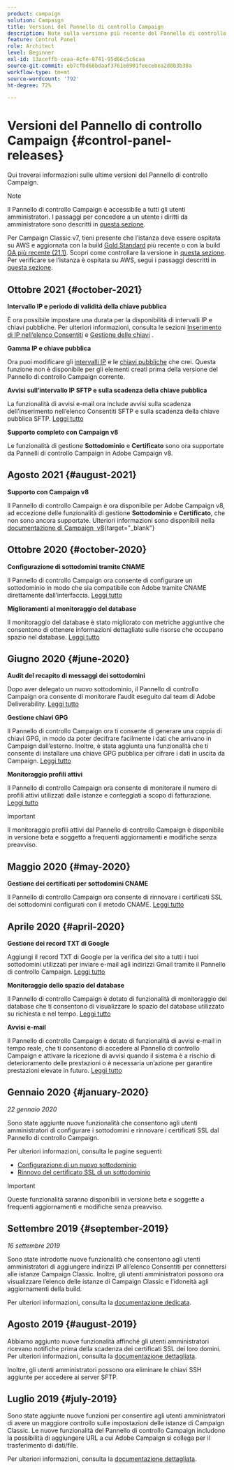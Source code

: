 ```yaml
---
product: campaign
solution: Campaign
title: Versioni del Pannello di controllo Campaign
description: Note sulla versione più recente del Pannello di controllo Campaign.
feature: Control Panel
role: Architect
level: Beginner
exl-id: 13aceffb-ceaa-4cfe-8741-95d66c5c6caa
source-git-commit: eb7cfbd68bdaaf3761e8901feecebea2d8b3b38a
workflow-type: tm+mt
source-wordcount: '792'
ht-degree: 72%

---
```


# Versioni del Pannello di controllo Campaign {#control-panel-releases}

Qui troverai informazioni sulle ultime versioni del Pannello di controllo Campaign.

>[!NOTE]
>
>Il Pannello di controllo Campaign è accessibile a tutti gli utenti amministratori. I passaggi per concedere a un utente i diritti da amministratore sono descritti in [questa sezione](https://experienceleague.adobe.com/docs/control-panel/using/discover-control-panel/managing-permissions.html#discover-control-panel).
>
>Per Campaign Classic v7, tieni presente che l’istanza deve essere ospitata su AWS e aggiornata con la build [Gold Standard](https://experienceleague.adobe.com/docs/campaign-classic/using/release-notes/gs-release/gs-overview.html?lang=it) più recente o con la build [GA più recente (21.1)](https://experienceleague.adobe.com/docs/campaign-classic/using/release-notes/latest-release.html?lang=it#release-notes). Scopri come controllare la versione in [questa sezione](https://experienceleague.adobe.com/docs/campaign-classic/using/getting-started/starting-with-adobe-campaign/launching-adobe-campaign.html?lang=it#getting-your-campaign-version). Per verificare se l’istanza è ospitata su AWS, segui i passaggi descritti in [questa sezione](faq.md).

## Ottobre 2021 {#october-2021}

**Intervallo IP e periodo di validità della chiave pubblica**

È ora possibile impostare una durata per la disponibilità di intervalli IP e chiavi pubbliche. Per ulteriori informazioni, consulta le sezioni [Inserimento di IP nell’elenco Consentiti](sftp/using/ip-range-allow-listing.md#adding-ip-addresses-allow-list) e [Gestione delle chiavi](sftp/using/key-management.md#installing-ssh-key) .

**Gamma IP e chiave pubblica**

Ora puoi modificare gli [intervalli IP](sftp/using/ip-range-allow-listing.md#editing-ip-ranges) e le [chiavi pubbliche](sftp/using/key-management.md#editing-public-keys) che crei. Questa funzione non è disponibile per gli elementi creati prima della versione del Pannello di controllo Campaign corrente.

**Avvisi sull’intervallo IP SFTP e sulla scadenza della chiave pubblica**

La funzionalità di avvisi e-mail ora include avvisi sulla scadenza dell’inserimento nell’elenco Consentiti SFTP e sulla scadenza della chiave pubblica SFTP. [Leggi tutto](performance-monitoring/using/email-alerting.md)

**Supporto completo con Campaign v8**

Le funzionalità di gestione **Sottodominio** e **Certificato** sono ora supportate da Pannelli di controllo Campaign in Adobe Campaign v8.

## Agosto 2021 {#august-2021}

**Supporto con Campaign v8**

Il Pannello di controllo Campaign è ora disponibile per Adobe Campaign v8, ad eccezione delle funzionalità di gestione **Sottodominio** e **Certificato**, che non sono ancora supportate. Ulteriori informazioni sono disponibili nella [documentazione di Campaign  v8](https://experienceleague.adobe.com/docs/campaign/campaign-v8/deploy/self-service.html){target=&quot;_blank&quot;}

## Ottobre 2020 {#october-2020}

**Configurazione di sottodomini tramite CNAME**

Il Pannello di controllo Campaign ora consente di configurare un sottodominio in modo che sia compatibile con Adobe tramite CNAME direttamente dall’interfaccia. [Leggi tutto](subdomains-certificates/using/setting-up-new-subdomain.md)

**Miglioramenti al monitoraggio del database**

Il monitoraggio del database è stato migliorato con metriche aggiuntive che consentono di ottenere informazioni dettagliate sulle risorse che occupano spazio nel database. [Leggi tutto](performance-monitoring/using/database-monitoring.md)

## Giugno 2020 {#june-2020}

**Audit del recapito di messaggi dei sottodomini**

Dopo aver delegato un nuovo sottodominio, il Pannello di controllo Campaign ora consente di monitorare l’audit eseguito dal team di Adobe Deliverability. [Leggi tutto](subdomains-certificates/using/setting-up-new-subdomain.md)

**Gestione chiavi GPG**

Il Pannello di controllo Campaign ora ti consente di generare una coppia di chiavi GPG, in modo da poter decifrare facilmente i dati che arrivano in Campaign dall’esterno. Inoltre, è stata aggiunta una funzionalità che ti consente di installare una chiave GPG pubblica per cifrare i dati in uscita da Campaign. [Leggi tutto](instances-settings/using/gpg-keys-management.md)

**Monitoraggio profili attivi**

Il Pannello di controllo Campaign ora consente di monitorare il numero di profili attivi utilizzati dalle istanze e conteggiati a scopo di fatturazione. [Leggi tutto](performance-monitoring/using/active-profiles-monitoring.md)

>[!IMPORTANT]
>
>Il monitoraggio profili attivi dal Pannello di controllo Campaign è disponibile in versione beta e soggetto a frequenti aggiornamenti e modifiche senza preavviso.

## Maggio 2020 {#may-2020}

**Gestione dei certificati per sottodomini CNAME**

Il Pannello di controllo Campaign ora consente di rinnovare i certificati SSL dei sottodomini configurati con il metodo CNAME. [Leggi tutto](subdomains-certificates/using/renewing-subdomain-certificate.md)

## Aprile 2020 {#april-2020}

**Gestione dei record TXT di Google**

Aggiungi il record TXT di Google per la verifica del sito a tutti i tuoi sottodomini utilizzati per inviare e-mail agli indirizzi Gmail tramite il Pannello di controllo Campaign. [Leggi tutto](subdomains-certificates/using/managing-txt-records.md)

**Monitoraggio dello spazio del database**

Il Pannello di controllo Campaign è dotato di funzionalità di monitoraggio del database che ti consentono di visualizzare lo spazio del database utilizzato su richiesta e nel tempo. [Leggi tutto](performance-monitoring/using/database-monitoring.md)

**Avvisi e-mail**

Il Pannello di controllo Campaign è dotato di funzionalità di avvisi e-mail in tempo reale, che ti consentono di accedere al Pannello di controllo Campaign e attivare la ricezione di avvisi quando il sistema è a rischio di deterioramento delle prestazioni o è necessaria un’azione per garantire prestazioni elevate in futuro. [Leggi tutto](performance-monitoring/using/email-alerting.md)

## Gennaio 2020 {#january-2020}

*22 gennaio 2020*

Sono state aggiunte nuove funzionalità che consentono agli utenti amministratori di configurare i sottodomini e rinnovare i certificati SSL dal Pannello di controllo Campaign.

Per ulteriori informazioni, consulta le pagine seguenti:
* [Configurazione di un nuovo sottodominio](subdomains-certificates/using/setting-up-new-subdomain.md)
* [Rinnovo del certificato SSL di un sottodominio](subdomains-certificates/using/renewing-subdomain-certificate.md)

>[!IMPORTANT]
>
>Queste funzionalità saranno disponibili in versione beta e soggette a frequenti aggiornamenti e modifiche senza preavviso.

## Settembre 2019 {#september-2019}

*16 settembre 2019*

Sono state introdotte nuove funzionalità che consentono agli utenti amministratori di aggiungere indirizzi IP all’elenco Consentiti per connettersi alle istanze Campaign Classic.
Inoltre, gli utenti amministratori possono ora visualizzare l’elenco delle istanze di Campaign Classic e l’idoneità agli aggiornamenti della build.

Per ulteriori informazioni, consulta la [documentazione dedicata](instances-settings/using/ip-allow-listing-instance-access.md).

## Agosto 2019 {#august-2019}

Abbiamo aggiunto nuove funzionalità affinché gli utenti amministratori ricevano notifiche prima della scadenza dei certificati SSL dei loro domini. Per ulteriori informazioni, consulta la [documentazione dettagliata](subdomains-certificates/using/monitoring-ssl-certificates.md).

Inoltre, gli utenti amministratori possono ora eliminare le chiavi SSH aggiunte per accedere ai server SFTP.

## Luglio 2019 {#july-2019}

Sono state aggiunte nuove funzioni per consentire agli utenti amministratori di avere un maggiore controllo sulle impostazioni delle istanze di Campaign Classic. Le nuove funzionalità del Pannello di controllo Campaign includono la possibilità di aggiungere URL a cui Adobe Campaign si collega per il trasferimento di dati/file.

Per ulteriori informazioni, consulta la [documentazione dettagliata](instances-settings/using/url-permissions.md).
